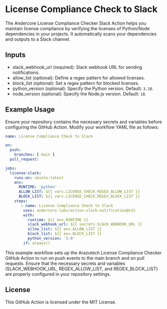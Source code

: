 # License Compliance Check to Slack

The Andercore License Compliance Checker Slack Action helps you maintain license compliance by verifying the licenses of Python/Node dependencies in your projects. It automatically scans your dependencies and outputs to a Slack channel.

## Inputs

- slack_webhook_url (required): Slack webhook URL for sending notifications.
- allow_list (optional): Define a regex pattern for allowed licenses.
- block_list (optional): Set a regex pattern for blocked licenses.
- python_version (optional): Specify the Python version. Default: `3.10`.
- node_version (optional): Specify the Node.js version. Default: `18`.

## Example Usage

Ensure your repository contains the necessary secrets and variables before configuring the GitHub Action. Modify your workflow YAML file as follows:

```yaml
name: License Compliance Check to Slack

on:
  push:
    branches: [ main ]
  pull_request:

jobs:
  license-slack:
    runs-on: ubuntu-latest
    env:
      RUNTIME: 'python'
      ALLOW_LIST: ${{ vars.LICENSE_CHECK_REGEX_ALLOW_LIST }}
      BLOCK_LIST: ${{ vars.LICENSE_CHECK_REGEX_BLOCK_LIST }}
    steps:
       - name: License Compliance Check to Slack
        uses: andercore-labs/action-slack-notification@v12
        with:
          runtime: ${{ env.RUNTIME }}
          slack_webhook_url: ${{ secrets.SLACK_WEBHOOK_URL }}
          allow_list: ${{ env.ALLOW_LIST }}
          block_list: ${{ env.BLOCK_LIST }}
          python_version: '3.9'
        if: always()
```
This example workflow sets up the Arazutech License Compliance Checker GitHub Action to run on push events to the main branch and on pull requests. Ensure that the necessary secrets and variables (SLACK_WEBHOOK_URL, REGEX_ALLOW_LIST, and REGEX_BLOCK_LIST) are properly configured in your repository settings.

## License

This GitHub Action is licensed under the MIT License.
